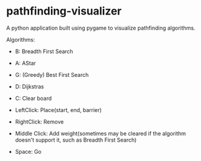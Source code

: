 # pathfinding-visualizer
A python application built using pygame to visualize pathfinding algorithms.

Algorithms:
- B: Breadth First Search
- A: AStar
- G: (Greedy) Best First Search
- D: Dijkstras

- C: Clear board
- LeftClick: Place(start, end, barrier)
- RightClick: Remove
- Middle Click: Add weight(sometimes may be cleared if the algorithm doesn't support it, such as Breadth First Search)
- Space: Go